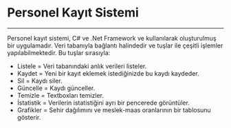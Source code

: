 # Personel Kayıt Sistemi
***
Personel kayıt sistemi, C# ve .Net Framework ve kullanılarak oluşturulmuş bir uygulamadır. Veri tabanıyla bağlantı halindedir ve tuşlar ile çeşitli işlemler yapılabilmektedir. Bu tuşlar sırasıyla:

- Listele = Veri tabanındaki anlık verileri listeler.
- Kaydet = Yeni bir kayıt eklemek istediğinizde bu kaydı kaydeder.
- Sil = Kaydı siler.
- Güncelle = Kaydı günceller.
- Temizle = Textboxları temizler.
- İstatistik = Verilerin istatistiğini ayrı bir pencerede görüntüler.
- Grafikler = Sehir dağılımını ve meslek-maas oranlarının bir tablosunu gösterir.
